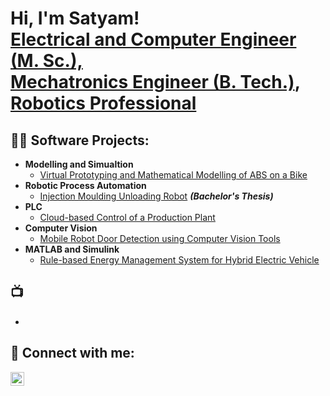 <h1>Hi, I'm Satyam! <br/><a href="https://github.com/satyam-u-d">Electrical and Computer Engineer (M. Sc.), <br>Mechatronics Engineer (B. Tech.)</a>, <br><a href="https://www.linkedin.com/in/satyam-dudhagara-9707/">Robotics Professional</a></h1>

<h2>👨‍💻 Software Projects:</h2>

- <b>Modelling and Simualtion</b>
  - [Virtual Prototyping and Mathematical Modelling of ABS on a Bike](https://github.com/satyam-u-d/VirtualPrototypingABS)
- <b>Robotic Process Automation</b>
  - [Injection Moulding Unloading Robot](https://github.com/satyam-u-d/Injection-Moulding-Unloading-Robot) <b><i>(Bachelor's Thesis)</b></i>
- <b>PLC</b>
  - [Cloud-based Control of a Production Plant](https://github.com/satyam-u-d/PLC-Cloud-Automation)
- <b>Computer Vision</b>
  - [Mobile Robot Door Detection using Computer Vision Tools](https://github.com/satyam-u-d/Door-Status-Detection)
- <b>MATLAB and Simulink</b>
  - [Rule-based Energy Management System for Hybrid Electric Vehicle](https://github.com/satyam-u-d/Rule-Based-EMS-for-HEV)

<h2>📺 </h2>

- 

<h2> 🤳 Connect with me:</h2>

[<img align="left" alt="Satyam Dudhagara | LinkedIn" width="22px" src="https://cdn.jsdelivr.net/npm/simple-icons@v3/icons/linkedin.svg" />][linkedin]

[linkedin]: https://linkedin.com/in/satyam-dudhagara-9707

<!--
**satyam-u-d/satyam-u-d** is a ✨ _special_ ✨ repository because its `README.md` (this file) appears on your GitHub profile.

Here are some ideas to get you started:

- 🔭 I’m currently working on ...
- 🌱 I’m currently learning ...
- 👯 I’m looking to collaborate on ...
- 🤔 I’m looking for help with ...
- 💬 Ask me about ...
- 📫 How to reach me: ...
- 😄 Pronouns: ...
- ⚡ Fun fact: ...
-->
